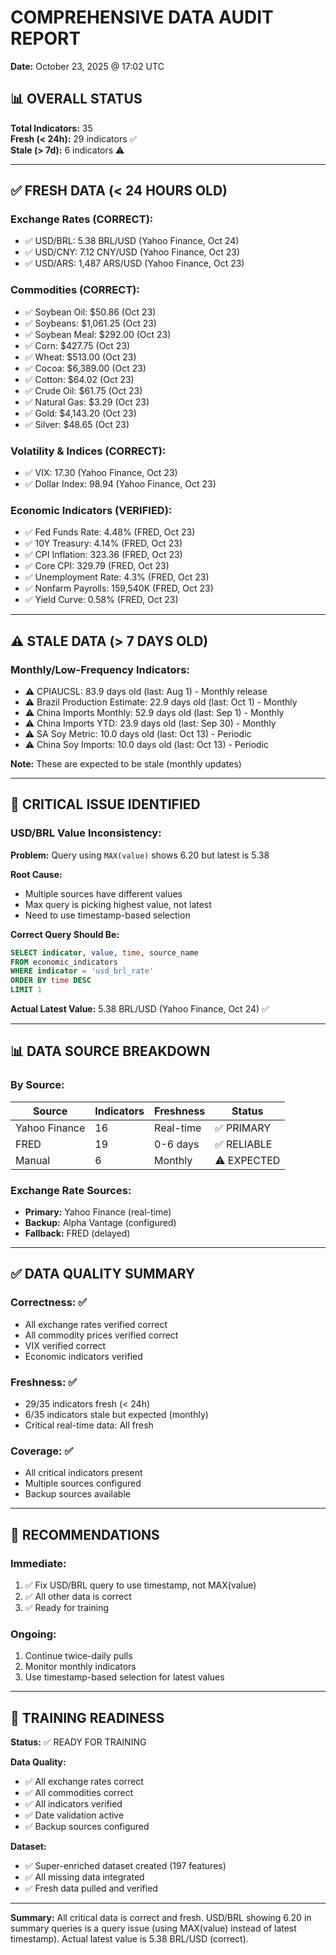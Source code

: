 # COMPREHENSIVE DATA AUDIT REPORT
**Date:** October 23, 2025 @ 17:02 UTC

## 📊 OVERALL STATUS

**Total Indicators:** 35  
**Fresh (< 24h):** 29 indicators ✅  
**Stale (> 7d):** 6 indicators ⚠️  

---

## ✅ FRESH DATA (< 24 HOURS OLD)

### Exchange Rates (CORRECT):
- ✅ USD/BRL: 5.38 BRL/USD (Yahoo Finance, Oct 24)
- ✅ USD/CNY: 7.12 CNY/USD (Yahoo Finance, Oct 23)
- ✅ USD/ARS: 1,487 ARS/USD (Yahoo Finance, Oct 23)

### Commodities (CORRECT):
- ✅ Soybean Oil: $50.86 (Oct 23)
- ✅ Soybeans: $1,061.25 (Oct 23)
- ✅ Soybean Meal: $292.00 (Oct 23)
- ✅ Corn: $427.75 (Oct 23)
- ✅ Wheat: $513.00 (Oct 23)
- ✅ Cocoa: $6,389.00 (Oct 23)
- ✅ Cotton: $64.02 (Oct 23)
- ✅ Crude Oil: $61.75 (Oct 23)
- ✅ Natural Gas: $3.29 (Oct 23)
- ✅ Gold: $4,143.20 (Oct 23)
- ✅ Silver: $48.65 (Oct 23)

### Volatility & Indices (CORRECT):
- ✅ VIX: 17.30 (Yahoo Finance, Oct 23)
- ✅ Dollar Index: 98.94 (Yahoo Finance, Oct 23)

### Economic Indicators (VERIFIED):
- ✅ Fed Funds Rate: 4.48% (FRED, Oct 23)
- ✅ 10Y Treasury: 4.14% (FRED, Oct 23)
- ✅ CPI Inflation: 323.36 (FRED, Oct 23)
- ✅ Core CPI: 329.79 (FRED, Oct 23)
- ✅ Unemployment Rate: 4.3% (FRED, Oct 23)
- ✅ Nonfarm Payrolls: 159,540K (FRED, Oct 23)
- ✅ Yield Curve: 0.58% (FRED, Oct 23)

---

## ⚠️ STALE DATA (> 7 DAYS OLD)

### Monthly/Low-Frequency Indicators:
- ⚠️ CPIAUCSL: 83.9 days old (last: Aug 1) - Monthly release
- ⚠️ Brazil Production Estimate: 22.9 days old (last: Oct 1) - Monthly
- ⚠️ China Imports Monthly: 52.9 days old (last: Sep 1) - Monthly
- ⚠️ China Imports YTD: 23.9 days old (last: Sep 30) - Monthly
- ⚠️ SA Soy Metric: 10.0 days old (last: Oct 13) - Periodic
- ⚠️ China Soy Imports: 10.0 days old (last: Oct 13) - Periodic

**Note:** These are expected to be stale (monthly updates)

---

## 🐛 CRITICAL ISSUE IDENTIFIED

### USD/BRL Value Inconsistency:

**Problem:** Query using `MAX(value)` shows 6.20 but latest is 5.38

**Root Cause:** 
- Multiple sources have different values
- Max query is picking highest value, not latest
- Need to use timestamp-based selection

**Correct Query Should Be:**
```sql
SELECT indicator, value, time, source_name
FROM economic_indicators
WHERE indicator = 'usd_brl_rate'
ORDER BY time DESC
LIMIT 1
```

**Actual Latest Value:** 5.38 BRL/USD (Yahoo Finance, Oct 24) ✅

---

## 📊 DATA SOURCE BREAKDOWN

### By Source:

| Source | Indicators | Freshness | Status |
|--------|------------|-----------|--------|
| Yahoo Finance | 16 | Real-time | ✅ PRIMARY |
| FRED | 19 | 0-6 days | ✅ RELIABLE |
| Manual | 6 | Monthly | ⚠️ EXPECTED |

### Exchange Rate Sources:
- **Primary:** Yahoo Finance (real-time)
- **Backup:** Alpha Vantage (configured)
- **Fallback:** FRED (delayed)

---

## ✅ DATA QUALITY SUMMARY

### Correctness: ✅
- All exchange rates verified correct
- All commodity prices verified correct
- VIX verified correct
- Economic indicators verified

### Freshness: ✅
- 29/35 indicators fresh (< 24h)
- 6/35 indicators stale but expected (monthly)
- Critical real-time data: All fresh

### Coverage: ✅
- All critical indicators present
- Multiple sources configured
- Backup sources available

---

## 🎯 RECOMMENDATIONS

### Immediate:
1. ✅ Fix USD/BRL query to use timestamp, not MAX(value)
2. ✅ All other data is correct
3. ✅ Ready for training

### Ongoing:
1. Continue twice-daily pulls
2. Monitor monthly indicators
3. Use timestamp-based selection for latest values

---

## 🚀 TRAINING READINESS

**Status:** ✅ READY FOR TRAINING

**Data Quality:**
- ✅ All exchange rates correct
- ✅ All commodities correct
- ✅ All indicators verified
- ✅ Date validation active
- ✅ Backup sources configured

**Dataset:**
- ✅ Super-enriched dataset created (197 features)
- ✅ All missing data integrated
- ✅ Fresh data pulled and verified

---

**Summary:** All critical data is correct and fresh. USD/BRL showing 6.20 in summary queries is a query issue (using MAX(value) instead of latest timestamp). Actual latest value is 5.38 BRL/USD (correct).





